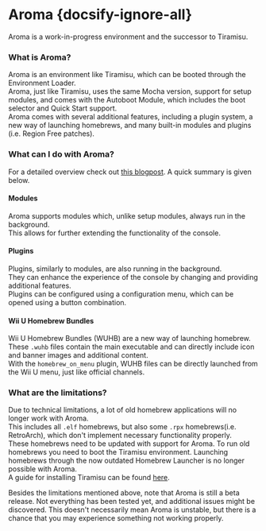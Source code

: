 # Aroma {docsify-ignore-all}

Aroma is a work-in-progress environment and the successor to Tiramisu.

### What is Aroma?

Aroma is an environment like Tiramisu, which can be booted through the Environment Loader.  
Aroma, just like Tiramisu, uses the same Mocha version, support for setup modules, and comes with the Autoboot Module, which includes the boot selector and Quick Start support.  
Aroma comes with several additional features, including a plugin system, a new way of launching homebrews, and many built-in modules and plugins (i.e. Region Free patches).

### What can I do with Aroma?

For a detailed overview check out [this blogpost](https://maschell.github.io/homebrew/2022/09/05/aroma.html). A quick summary is given below.

#### Modules

Aroma supports modules which, unlike setup modules, always run in the background.  
This allows for further extending the functionality of the console.

#### Plugins

Plugins, similarly to modules, are also running in the background.  
They can enhance the experience of the console by changing and providing additional features.  
Plugins can be configured using a configuration menu, which can be opened using a button combination.

#### Wii U Homebrew Bundles

Wii U Homebrew Bundles (WUHB) are a new way of launching homebrew.  
These `.wuhb` files contain the main executable and can directly include icon and banner images and additional content.  
With the `homebrew_on_menu` plugin, WUHB files can be directly launched from the Wii U menu, just like official channels.

### What are the limitations?

Due to technical limitations, a lot of old homebrew applications will no longer work with Aroma.  
This includes all `.elf` homebrews, but also some `.rpx` homebrews(i.e. RetroArch), which don't implement necessary functionality properly.  
These homebrews need to be updated with support for Aroma. To run old homebrews you need to boot the Tiramisu environment.
Launching homebrews through the now outdated Homebrew Launcher is no longer possible with Aroma.  
A guide for installing Tiramisu can be found [here](../archive/tiramisu/sd-preparation).

Besides the limitations mentioned above, note that Aroma is still a beta release. Not everything has been tested yet, and additional issues might be discovered. This doesn't necessarily mean Aroma is unstable, but there is a chance that you may experience something not working properly.
